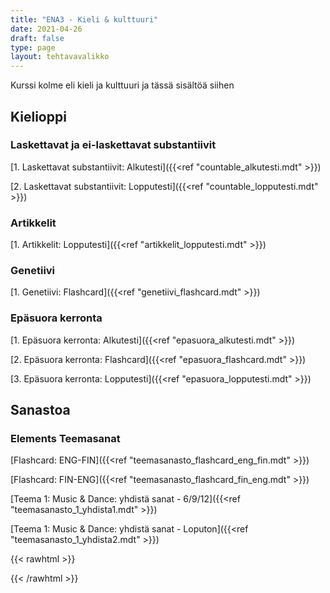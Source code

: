 ```yaml
---
title: "ENA3 - Kieli & kulttuuri"
date: 2021-04-26
draft: false
type: page
layout: tehtavavalikko
---
```

Kurssi kolme eli kieli ja kulttuuri ja tässä sisältöä siihen

## Kielioppi
### Laskettavat ja ei-laskettavat substantiivit
[1. Laskettavat substantiivit: Alkutesti]({{<ref "countable_alkutesti.mdt" >}})

[2. Laskettavat substantiivit: Lopputesti]({{<ref "countable_lopputesti.mdt" >}})

### Artikkelit
[1. Artikkelit: Lopputesti]({{<ref "artikkelit_lopputesti.mdt" >}})

### Genetiivi
[1. Genetiivi: Flashcard]({{<ref "genetiivi_flashcard.mdt" >}})


### Epäsuora kerronta
[1. Epäsuora kerronta: Alkutesti]({{<ref "epasuora_alkutesti.mdt" >}})

[2. Epäsuora kerronta: Flashcard]({{<ref "epasuora_flashcard.mdt" >}})

[3. Epäsuora kerronta: Lopputesti]({{<ref "epasuora_lopputesti.mdt" >}})

## Sanastoa
### Elements Teemasanat
[Flashcard: ENG-FIN]({{<ref "teemasanasto_flashcard_eng_fin.mdt" >}})

[Flashcard: FIN-ENG]({{<ref "teemasanasto_flashcard_fin_eng.mdt" >}})

[Teema 1: Music & Dance: yhdistä sanat - 6/9/12]({{<ref "teemasanasto_1_yhdista1.mdt" >}})

[Teema 1: Music & Dance: yhdistä sanat - Loputon]({{<ref "teemasanasto_1_yhdista2.mdt" >}})



{{< rawhtml >}}

<style>
.div#hello{
    background: url(/img/kansikuvat/etusivu/ph1.jpg)
}
</style>

{{< /rawhtml >}}
